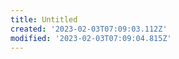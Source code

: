 ```yaml
---
title: Untitled
created: '2023-02-03T07:09:03.112Z'
modified: '2023-02-03T07:09:04.815Z'
---
```


# 
